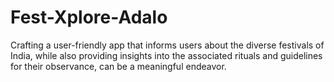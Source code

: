 # Fest-Xplore-Adalo
Crafting a user-friendly app that informs users about the diverse festivals of India, while also providing insights into the associated rituals and guidelines for their observance, can be a meaningful endeavor.

